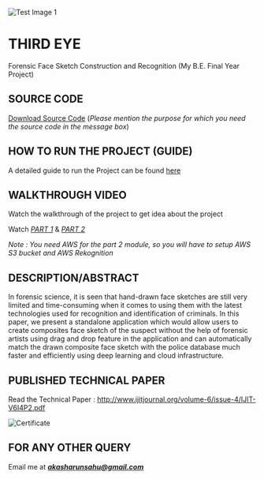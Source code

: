 ![Test Image 1](https://github.com/imakashsahu/Third-Eye-Final-Year-Project/blob/main/Logo.jpg)


# THIRD EYE
Forensic Face Sketch Construction and Recognition (My B.E. Final Year Project)

## SOURCE CODE
[Download Source Code](https://drive.google.com/file/d/1GG1F90qRMzmUv6REG8gf6yEtxGcuuXpa/view?usp=sharing)
(*Please mention the purpose for which you need the source code in the message box*)

## HOW TO RUN THE PROJECT (GUIDE)
A detailed guide to run the Project can be found [here](https://dev.to/imakashsahu/forensic-face-sketch-construction-and-recognition-18kh)

## WALKTHROUGH VIDEO
Watch the walkthrough of the project to get idea about the project

Watch *[PART 1](https://www.youtube.com/watch?v=wGEEOh1bA2s&ab_channel=AkashSahu)* & *[PART 2](https://www.youtube.com/watch?v=FzLebHWGhnE&ab_channel=AkashSahu)*

*Note : You need AWS for the part 2 module, so you will have to setup AWS S3 bucket and AWS Rekognition*

## DESCRIPTION/ABSTRACT
In forensic science, it is seen that hand-drawn face sketches are still very limited and time-consuming when it comes to using them with the latest technologies used for recognition and identification of criminals. In this paper, we present a standalone application which would allow users to create composites face sketch of the suspect without the help of forensic artists using drag and drop feature in the application and can automatically match the drawn composite face sketch with the police database much faster and efficiently using deep learning and cloud infrastructure.

## PUBLISHED TECHNICAL PAPER
Read the Technical Paper : http://www.ijitjournal.org/volume-6/issue-4/IJIT-V6I4P2.pdf

![Certificate](https://github.com/imakashsahu/Third-Eye-Final-Year-Project/blob/main/Technical%20Paper%20Certificates/Akash%20Sahu.jpg)


## FOR ANY OTHER QUERY
Email me at ***akasharunsahu@gmail.com***

